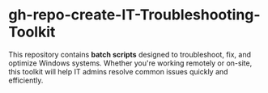 # gh-repo-create-IT-Troubleshooting-Toolkit
This repository contains **batch scripts** designed to troubleshoot, fix, and optimize Windows systems. Whether you're working remotely or on-site, this toolkit will help IT admins resolve common issues quickly and efficiently.  
